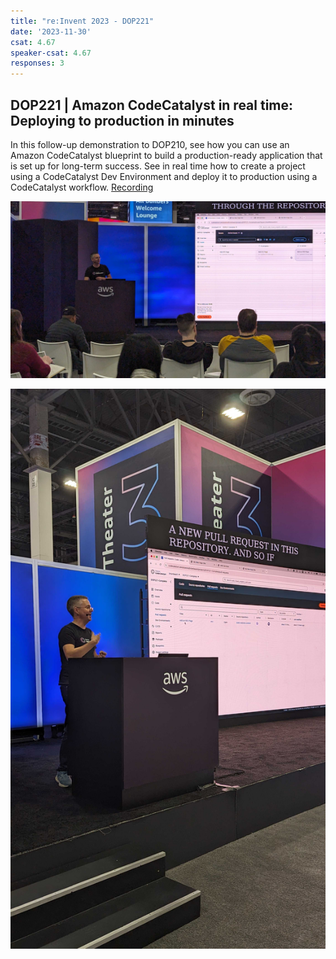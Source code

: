 ```yaml
---
title: "re:Invent 2023 - DOP221"
date: '2023-11-30'
csat: 4.67
speaker-csat: 4.67
responses: 3
---
```


## DOP221 | Amazon CodeCatalyst in real time: Deploying to production in minutes

In this follow-up demonstration to DOP210, see how you can use an Amazon CodeCatalyst blueprint to build a production-ready application that is set up for long-term success. See in real time how to create a project using a CodeCatalyst Dev Environment and deploy it to production using a CodeCatalyst workflow. [Recording](https://www.youtube.com/watch?v=cRZ4kwF9qR0)

![front](front.jpg)

![side](side.jpg)

